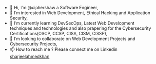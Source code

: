 - 👋 Hi, I’m @ciphershaw a Software Engineer,
- 👀 I’m interested in Web Development, Ethical Hacking and Application Security,
- 🌱 I’m currently learning DevSecOps, Latest Web Development techniques and technologies and also prapering for the Cybersecurity Certifications(OSCP, CCSP, CISA, CISM, CISSP),
- 💞️ I’m looking to collaborate on Web Development Projects and Cybersecurity Projects,
- 📫 How to reach me ? Please connect me on Linkedin [sharjeelahmedkhan](http://linkedin.com/in/iamsharjeelahmed/)

<!---
ciphershaw/ciphershaw is a ✨ special ✨ repository because its `README.md` (this file) appears on your GitHub profile.
You can click the Preview link to take a look at your changes.
--->
